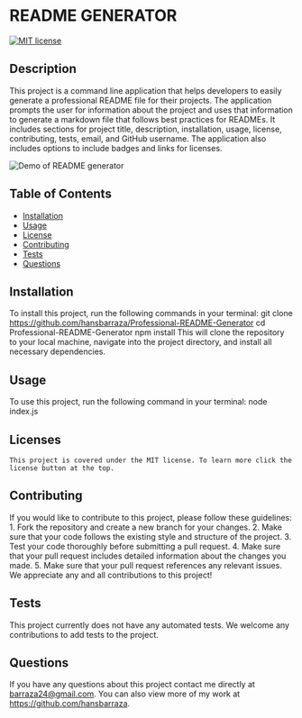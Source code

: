 # README GENERATOR

  [![MIT license](https://img.shields.io/badge/License-MIT-blue.svg)](https://lbesson.mit-license.org/)

  ## Description
  This project is a command line application that helps developers to easily generate a professional README file for their projects. The application prompts the user for information about the project and uses that information to generate a markdown file that follows best practices for READMEs. It includes sections for project title, description, installation, usage, license, contributing, tests, email, and GitHub username. The application also includes options to include badges and links for licenses.

![Demo of README generator](./utils/README-REC.gif)

  ## Table of Contents
  * [Installation](#installation)
  * [Usage](#usage)
  * [License](#license)
  * [Contributing](#contributing)
  * [Tests](#tests)
  * [Questions](#questions)

  ## Installation
  To install this project, run the following commands in your terminal:  git clone https://github.com/hansbarraza/Professional-README-Generator  cd Professional-README-Generator  npm install  This will clone the repository to your local machine, navigate into the project directory, and install all necessary dependencies.

  ## Usage
  To use this project, run the following command in your terminal:  node index.js

  ## Licenses
    This project is covered under the MIT license. To learn more click the license button at the top.

  ## Contributing
  If you would like to contribute to this project, please follow these guidelines:  1. Fork the repository and create a new branch for your changes.  2. Make sure that your code follows the existing style and structure of the project.  3. Test your code thoroughly before submitting a pull request.  4. Make sure that your pull request includes detailed information about the changes you made.  5. Make sure that your pull request references any relevant issues.  We appreciate any and all contributions to this project!

  ## Tests
  This project currently does not have any automated tests. We welcome any contributions to add tests to the project.

  ## Questions
  If you have any questions about this project contact me directly at barraza24@gmail.com. You can also view more of my work at https://github.com/hansbarraza.
